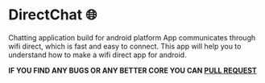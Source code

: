 # DirectChat :globe_with_meridians:
Chatting application build for android platform
App communicates through wifi direct, which is fast and easy to connect.
This app will help you to understand how to make a wifi direct app for android.

**IF YOU FIND ANY BUGS OR ANY BETTER CORE YOU CAN [PULL REQUEST](https://github.com/0xpulsar/DirectChat/pulls)**
